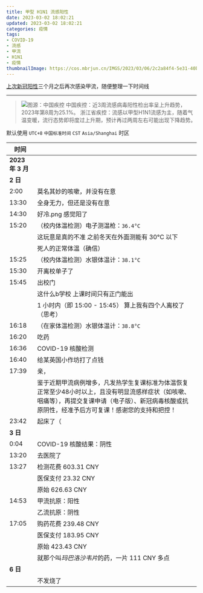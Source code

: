 ```yaml
---
title: 甲型 H1N1 流感阳性
date: 2023-03-02 18:02:21
updated: 2023-03-02 18:02:21
categories: 疫情
tags:
- COVID-19
- 流感
- 甲流
- H1N1
- 疫情
thumbnailImage: https://cos.mbrjun.cn/IMGS/2023/03/06/2c2a84f4-5e31-40b2-921c-318daa338a37.jpg
---
```

<!-- 取得 COVID-19 核酸检测结果后，本页面才会发布到网站 -->
[上次新冠阳性](https://www.mbrjun.cn/archives/468/)三个月之后再次感染甲流，随便整理一下时间线  
<!-- more -->

---
> ![图源：中国疾控](https://cos.mbrjun.cn/IMGS/2023/03/06/4b6335d0-ff42-41f9-b2cf-73e101b307cb.webp)
> 中国疾控：近3周流感病毒阳性检出率呈上升趋势，2023年第8周为25.1%。 浙江省疾控：流感以甲型H1N1流感为主，随着气温变暖，流行态势即将度过上升期，预计再过两周左右可能出现下降趋势。

默认使用 ``UTC+8`` ``中国标准时间`` ``CST`` ``Asia/Shanghai`` 时区  

|时间||
|---|---|
|**2023 年 3 月**||
|**2 日**||
|2:00|莫名其妙的咳嗽，并没有在意|
|13:30|全身无力，但还是没有在意|
|14:30|好冷.png 感觉阳了|
|15:20|（校内体温检测）电子测温枪：``36.4°C``|
||这玩意是真的不准 之前冬天在外面测能有 30°C 以下|
||死人的正常体温（确信）|
|15:25|（校内体温检测）水银体温计：``38.1°C``|
|15:30|开离校单子了|
|15:45|出校门|
||这什么b学校 上课时间只有正门能出|
||1 小时内（即 15:00 - 15:45） 算上我有四个人离校了（思考）|
|16:18|（在家体温检测）水银体温计：``38.8°C``|
|16:20|吃药|
|16:36|COVID-19 核酸检测|
|16:40|给某英国小作坊打了点钱|
|17:39|亲，|
||鉴于近期甲流病例增多，凡发热学生复课标准为体温恢复正常至少48小时以上，且没有明显流感样症状（如咳嗽、咽痛等），再提交复课申请（电子版）、新冠病毒核酸或抗原阴性，经准予后方可复课！感谢您的支持和把控！|
|23:42|起床了（|
|**3 日**||
|0:04|COVID-19 核酸结果：阴性|
|13:20|去医院了|
|13:27|检测花费 603.31 CNY|
||医保支付 23.32 CNY|
||原始 626.63 CNY|
|14:53|甲流抗原：阳性|
||乙流抗原：阴性|
|17:05|购药花费 239.48 CNY|
||医保支付 183.95 CNY|
||原始 423.43 CNY|
||就那个叫*玛巴洛沙韦片*的药，一片 111 CNY 多点|
|**6 日**||
||不发烧了|
